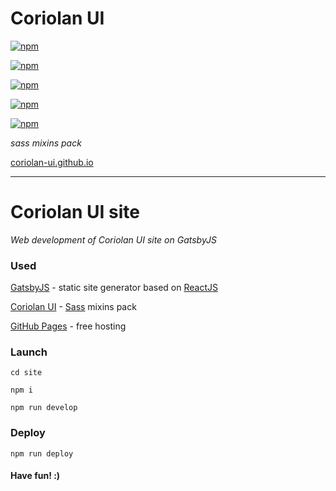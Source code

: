 # Coriolan UI
[![npm](https://img.shields.io/npm/v/coriolan-ui.svg)](https://www.npmjs.com/package/coriolan-ui)

<!-- [![GitHub stars](https://img.shields.io/github/stars/badges/shields.svg?style=social&label=Star)](https://github.com/coriolan-ui/coriolan-ui.github.io) -->

[![npm](https://img.shields.io/npm/dt/coriolan-ui.svg)](https://www.npmjs.com/package/coriolan-ui)

[![npm](https://img.shields.io/npm/dw/coriolan-ui.svg)](https://www.npmjs.com/package/coriolan-ui)

[![npm](https://img.shields.io/npm/dm/coriolan-ui.svg)](https://www.npmjs.com/package/coriolan-ui)

[![npm](https://img.shields.io/npm/dy/coriolan-ui.svg)](https://www.npmjs.com/package/coriolan-ui)

_sass mixins pack_

[coriolan-ui.github.io](https://coriolan-ui.github.io)

---

# Coriolan UI site

_Web development of Coriolan UI site on GatsbyJS_

### Used

[GatsbyJS](https://github.com/gatsbyjs/gatsby) - static site generator based on [ReactJS](https://facebook.github.io/react)

[Coriolan UI](https://coriolan-ui.github.io) - [Sass](http://sass-lang.com) mixins pack

[GitHub Pages](https://pages.github.com) - free hosting

### Launch

`cd site`

`npm i`

`npm run develop`

### Deploy

`npm run deploy`

#### Have fun! :)
